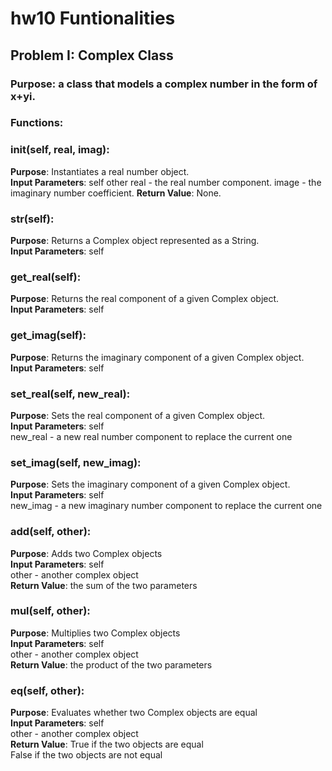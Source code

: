 # hw10 Funtionalities

## Problem I: Complex Class
### Purpose: a class that models a complex number in the form of x+yi.

### Functions:

### __init__(self, real, imag):
**Purpose**: Instantiates a real number object.   
**Input Parameters**: 
self
other
real -  the real number component.
image - the imaginary number coefficient.
**Return Value**: None.

### __str__(self):
**Purpose**: Returns a Complex object represented as a String.  
**Input Parameters**: self   

### get_real(self):
**Purpose**: Returns the real component of a given Complex object.     
**Input Parameters**: self   

### get_imag(self):   
**Purpose**: Returns the imaginary component of a given Complex object.     
**Input Parameters**: self   

### set_real(self, new_real):
**Purpose**: Sets the real component of a given Complex object.     
**Input Parameters**: 
self    
new_real - a new real number component to replace the current one    

### set_imag(self, new_imag):
**Purpose**: Sets the imaginary component of a given Complex object.     
**Input Parameters**: 
self   
new_imag - a new imaginary number component to replace the current one   

### __add__(self, other):
**Purpose**: Adds two Complex objects     
**Input Parameters**:
self    
other - another complex object    
**Return Value**: the sum of the two parameters    

### __mul__(self, other):
**Purpose**: Multiplies two Complex objects      
**Input Parameters**:
self    
other - another complex object    
**Return Value**: the product of the two parameters    

### __eq__(self, other):
**Purpose**: Evaluates whether two Complex objects are equal     
**Input Parameters**:
self     
other - another complex object    
**Return Value**:
True if the two objects are equal    
False if the two objects are not equal    
